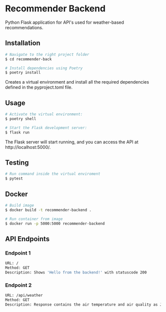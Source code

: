 # Recommender Backend

Python Flask application for API's used for weather-based recommendations.

## Installation

```bash
# Navigate to the right project folder
$ cd recommender-back

# Install dependencies using Poetry
$ poetry install
```
Creates a virtual environment and install all the required dependencies defined in the pyproject.toml file.

## Usage
```bash
# Activate the virtual environment:
$ poetry shell

# Start the Flask development server:
$ flask run
```
The Flask server will start running, and you can access the API at http://localhost:5000/.

## Testing
```bash
# Run command inside the virtual enviroment
$ pytest
```

## Docker

```bash 
# Build image
$ docker build -t recommender-backend .

# Run container from image
$ docker run -p 5000:5000 recommender-backend
```

## API Endpoints

### Endpoint 1

```bash
URL: /
Method: GET
Description: Shows 'Hello from the backend!' with statuscode 200
```

### Endpoint 2
```bash
URL: /api/weather
Method: GET
Description: Response contains the air temperature and air quality as JSON
```


